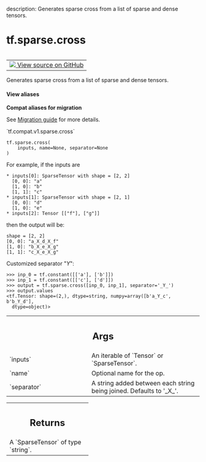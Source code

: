 description: Generates sparse cross from a list of sparse and dense tensors.

<div itemscope itemtype="http://developers.google.com/ReferenceObject">
<meta itemprop="name" content="tf.sparse.cross" />
<meta itemprop="path" content="Stable" />
</div>

# tf.sparse.cross

<!-- Insert buttons and diff -->

<table class="tfo-notebook-buttons tfo-api nocontent" align="left">
<td>
  <a target="_blank" href="https://github.com/tensorflow/tensorflow/blob/r2.3/tensorflow/python/ops/sparse_ops.py#L573-L627">
    <img src="https://www.tensorflow.org/images/GitHub-Mark-32px.png" />
    View source on GitHub
  </a>
</td>
</table>



Generates sparse cross from a list of sparse and dense tensors.

<section class="expandable">
  <h4 class="showalways">View aliases</h4>
  <p>
<b>Compat aliases for migration</b>
<p>See
<a href="https://www.tensorflow.org/guide/migrate">Migration guide</a> for
more details.</p>
<p>`tf.compat.v1.sparse.cross`</p>
</p>
</section>

<pre class="devsite-click-to-copy prettyprint lang-py tfo-signature-link">
<code>tf.sparse.cross(
    inputs, name=None, separator=None
)
</code></pre>



<!-- Placeholder for "Used in" -->

For example, if the inputs are

    * inputs[0]: SparseTensor with shape = [2, 2]
      [0, 0]: "a"
      [1, 0]: "b"
      [1, 1]: "c"
    * inputs[1]: SparseTensor with shape = [2, 1]
      [0, 0]: "d"
      [1, 0]: "e"
    * inputs[2]: Tensor [["f"], ["g"]]

then the output will be:

    shape = [2, 2]
    [0, 0]: "a_X_d_X_f"
    [1, 0]: "b_X_e_X_g"
    [1, 1]: "c_X_e_X_g"

Customized separator "_Y_":

```
>>> inp_0 = tf.constant([['a'], ['b']])
>>> inp_1 = tf.constant([['c'], ['d']])
>>> output = tf.sparse.cross([inp_0, inp_1], separator='_Y_')
>>> output.values
<tf.Tensor: shape=(2,), dtype=string, numpy=array([b'a_Y_c', b'b_Y_d'],
  dtype=object)>
```


<!-- Tabular view -->
 <table class="responsive fixed orange">
<colgroup><col width="214px"><col></colgroup>
<tr><th colspan="2"><h2 class="add-link">Args</h2></th></tr>

<tr>
<td>
`inputs`
</td>
<td>
An iterable of `Tensor` or `SparseTensor`.
</td>
</tr><tr>
<td>
`name`
</td>
<td>
Optional name for the op.
</td>
</tr><tr>
<td>
`separator`
</td>
<td>
A string added between each string being joined. Defaults to
'_X_'.
</td>
</tr>
</table>



<!-- Tabular view -->
 <table class="responsive fixed orange">
<colgroup><col width="214px"><col></colgroup>
<tr><th colspan="2"><h2 class="add-link">Returns</h2></th></tr>
<tr class="alt">
<td colspan="2">
A `SparseTensor` of type `string`.
</td>
</tr>

</table>

